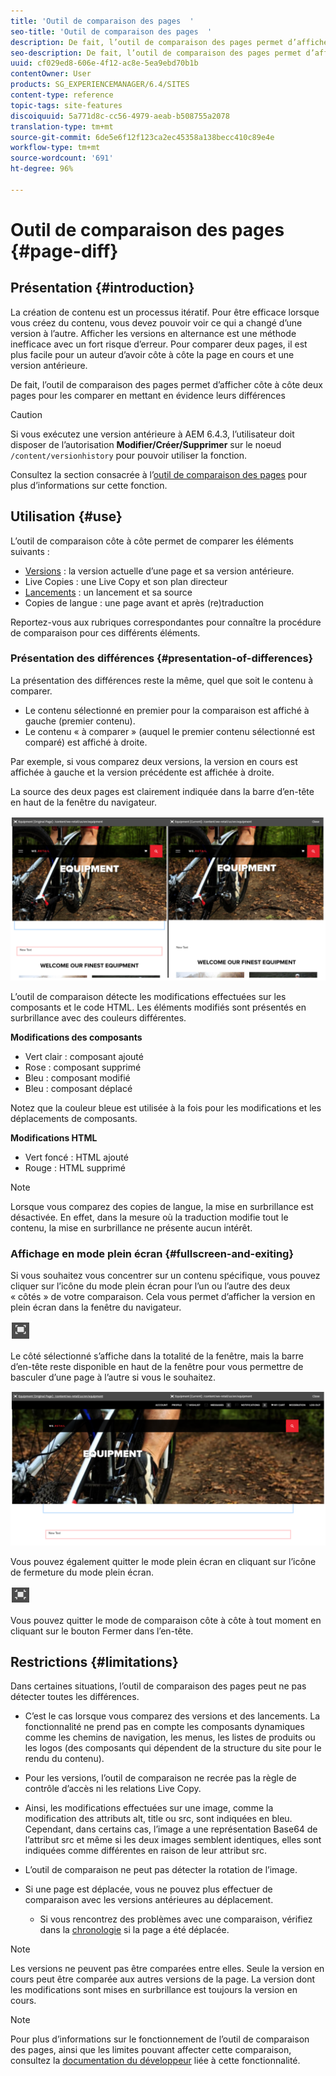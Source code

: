 ```yaml
---
title: 'Outil de comparaison des pages  '
seo-title: 'Outil de comparaison des pages  '
description: De fait, l’outil de comparaison des pages permet d’afficher côte à côte deux pages pour les comparer en mettant en évidence leurs différences
seo-description: De fait, l’outil de comparaison des pages permet d’afficher côte à côte deux pages pour les comparer en mettant en évidence leurs différences
uuid: cf029ed8-606e-4f12-ac8e-5ea9ebd70b1b
contentOwner: User
products: SG_EXPERIENCEMANAGER/6.4/SITES
content-type: reference
topic-tags: site-features
discoiquuid: 5a771d8c-cc56-4979-aeab-b508755a2078
translation-type: tm+mt
source-git-commit: 6de5e6f12f123ca2ec45358a138becc410c89e4e
workflow-type: tm+mt
source-wordcount: '691'
ht-degree: 96%

---
```



# Outil de comparaison des pages  {#page-diff}

## Présentation {#introduction}

La création de contenu est un processus itératif. Pour être efficace lorsque vous créez du contenu, vous devez pouvoir voir ce qui a changé d’une version à l’autre. Afficher les versions en alternance est une méthode inefficace avec un fort risque d’erreur. Pour comparer deux pages, il est plus facile pour un auteur d’avoir côte à côte la page en cours et une version antérieure.

De fait, l’outil de comparaison des pages permet d’afficher côte à côte deux pages pour les comparer en mettant en évidence leurs différences

>[!CAUTION]
>
>Si vous exécutez une version antérieure à AEM 6.4.3, l’utilisateur doit disposer de l’autorisation **Modifier/Créer/Supprimer** sur le noeud `/content/versionhistory` pour pouvoir utiliser la fonction.
>
>Consultez la section consacrée à l’[outil de comparaison des pages](/help/sites-developing/pagediff.md#operation-details) pour plus d’informations sur cette fonction.

## Utilisation {#use}

L’outil de comparaison côte à côte permet de comparer les éléments suivants :

* [Versions](/help/sites-authoring/working-with-page-versions.md#comparing-a-version-with-current-page) : la version actuelle d’une page et sa version antérieure.
* [](/help/sites-administering/msm-livecopy.md#comparing-a-live-copy-page-with-a-blueprint-page)Live Copies : une Live Copy et son plan directeur
* [Lancements](/help/sites-authoring/launches-editing.md#comparing-a-launch-page-to-its-source-page) : un lancement et sa source
* [](/help/sites-administering/tc-manage.md#comparing-language-copies)Copies de langue : une page avant et après (re)traduction

Reportez-vous aux rubriques correspondantes pour connaître la procédure de comparaison pour ces différents éléments.

### Présentation des différences   {#presentation-of-differences}

La présentation des différences reste la même, quel que soit le contenu à comparer.

* Le contenu sélectionné en premier pour la comparaison est affiché à gauche (premier contenu).
* Le contenu « à comparer » (auquel le premier contenu sélectionné est comparé) est affiché à droite.

Par exemple, si vous comparez deux versions, la version en cours est affichée à gauche et la version précédente est affichée à droite.

La source des deux pages est clairement indiquée dans la barre d’en-tête en haut de la fenêtre du navigateur.

![chlimage_1-355](assets/chlimage_1-355.png)

L’outil de comparaison détecte les modifications effectuées sur les composants et le code HTML. Les éléments modifiés sont présentés en surbrillance avec des couleurs différentes.

**Modifications des composants**

* Vert clair : composant ajouté
* Rose : composant supprimé
* Bleu : composant modifié
* Bleu : composant déplacé

Notez que la couleur bleue est utilisée à la fois pour les modifications et les déplacements de composants.

**Modifications HTML**

* Vert foncé : HTML ajouté
* Rouge : HTML supprimé

>[!NOTE]
>
>Lorsque vous comparez des copies de langue, la mise en surbrillance est désactivée. En effet, dans la mesure où la traduction modifie tout le contenu, la mise en surbrillance ne présente aucun intérêt.

### Affichage en mode plein écran   {#fullscreen-and-exiting}

Si vous souhaitez vous concentrer sur un contenu spécifique, vous pouvez cliquer sur l’icône du mode plein écran pour l’un ou l’autre des deux « côtés » de votre comparaison. Cela vous permet d’afficher la version en plein écran dans la fenêtre du navigateur.

![](do-not-localize/chlimage_1-24.png)

Le côté sélectionné s’affiche dans la totalité de la fenêtre, mais la barre d’en-tête reste disponible en haut de la fenêtre pour vous permettre de basculer d’une page à l’autre si vous le souhaitez.

![chlimage_1-356](assets/chlimage_1-356.png)

Vous pouvez également quitter le mode plein écran en cliquant sur l’icône de fermeture du mode plein écran.

![](do-not-localize/chlimage_1-25.png)

Vous pouvez quitter le mode de comparaison côte à côte à tout moment en cliquant sur le bouton Fermer dans l’en-tête.

## Restrictions {#limitations}

Dans certaines situations, l’outil de comparaison des pages peut ne pas détecter toutes les différences.

* C’est le cas lorsque vous comparez des versions et des lancements. La fonctionnalité ne prend pas en compte les composants dynamiques comme les chemins de navigation, les menus, les listes de produits ou les logos (des composants qui dépendent de la structure du site pour le rendu du contenu).
* Pour les versions, l’outil de comparaison ne recrée pas la règle de contrôle d’accès ni les relations Live Copy.
* Ainsi, les modifications effectuées sur une image, comme la modification des attributs alt, title ou src, sont indiquées en bleu. Cependant, dans certains cas, l’image a une représentation Base64 de l’attribut src et même si les deux images semblent identiques, elles sont indiquées comme différentes en raison de leur attribut src.
* L’outil de comparaison ne peut pas détecter la rotation de l’image.
* Si une page est déplacée, vous ne pouvez plus effectuer de comparaison avec les versions antérieures au déplacement.

   * Si vous rencontrez des problèmes avec une comparaison, vérifiez dans la [chronologie](/help/sites-authoring/basic-handling.md#timeline) si la page a été déplacée.

>[!NOTE]
>
>Les versions ne peuvent pas être comparées entre elles. Seule la version en cours peut être comparée aux autres versions de la page. La version dont les modifications sont mises en surbrillance est toujours la version en cours.

>[!NOTE]
>
>Pour plus d’informations sur le fonctionnement de l’outil de comparaison des pages, ainsi que les limites pouvant affecter cette comparaison, consultez la [documentation du développeur](/help/sites-developing/pagediff.md) liée à cette fonctionnalité.


